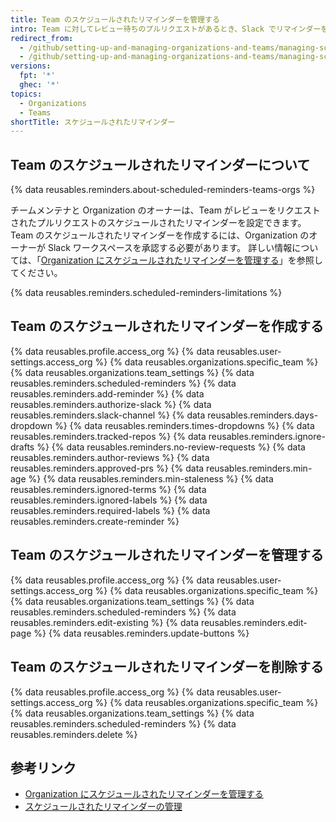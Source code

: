 ```yaml
---
title: Team のスケジュールされたリマインダーを管理する
intro: Team に対してレビュー待ちのプルリクエストがあるとき、Slack でリマインダーを受け取ることができます。
redirect_from:
  - /github/setting-up-and-managing-organizations-and-teams/managing-scheduled-reminders-for-pull-requests
  - /github/setting-up-and-managing-organizations-and-teams/managing-scheduled-reminders-for-your-team
versions:
  fpt: '*'
  ghec: '*'
topics:
  - Organizations
  - Teams
shortTitle: スケジュールされたリマインダー
---
```


## Team のスケジュールされたリマインダーについて

{% data reusables.reminders.about-scheduled-reminders-teams-orgs %}

チームメンテナと Organization のオーナーは、Team がレビューをリクエストされたプルリクエストのスケジュールされたリマインダーを設定できます。 Team のスケジュールされたリマインダーを作成するには、Organization のオーナーが Slack ワークスペースを承認する必要があります。 詳しい情報については、「[Organization にスケジュールされたリマインダーを管理する](/organizations/managing-organization-settings/managing-scheduled-reminders-for-your-organization)」を参照してください。

{% data reusables.reminders.scheduled-reminders-limitations %}

## Team のスケジュールされたリマインダーを作成する
{% data reusables.profile.access_org %}
{% data reusables.user-settings.access_org %}
{% data reusables.organizations.specific_team %}
{% data reusables.organizations.team_settings %}
{% data reusables.reminders.scheduled-reminders %}
{% data reusables.reminders.add-reminder %}
{% data reusables.reminders.authorize-slack %}
{% data reusables.reminders.slack-channel %}
{% data reusables.reminders.days-dropdown %}
{% data reusables.reminders.times-dropdowns %}
{% data reusables.reminders.tracked-repos %}
{% data reusables.reminders.ignore-drafts %}
{% data reusables.reminders.no-review-requests %}
{% data reusables.reminders.author-reviews %}
{% data reusables.reminders.approved-prs %}
{% data reusables.reminders.min-age %}
{% data reusables.reminders.min-staleness %}
{% data reusables.reminders.ignored-terms %}
{% data reusables.reminders.ignored-labels %}
{% data reusables.reminders.required-labels %}
{% data reusables.reminders.create-reminder %}

## Team のスケジュールされたリマインダーを管理する
{% data reusables.profile.access_org %}
{% data reusables.user-settings.access_org %}
{% data reusables.organizations.specific_team %}
{% data reusables.organizations.team_settings %}
{% data reusables.reminders.scheduled-reminders %}
{% data reusables.reminders.edit-existing %}
{% data reusables.reminders.edit-page %}
{% data reusables.reminders.update-buttons %}

## Team のスケジュールされたリマインダーを削除する
{% data reusables.profile.access_org %}
{% data reusables.user-settings.access_org %}
{% data reusables.organizations.specific_team %}
{% data reusables.organizations.team_settings %}
{% data reusables.reminders.scheduled-reminders %}
{% data reusables.reminders.delete %}

## 参考リンク

- [Organization にスケジュールされたリマインダーを管理する](/organizations/managing-organization-settings/managing-scheduled-reminders-for-your-organization)
- [スケジュールされたリマインダーの管理](/github/setting-up-and-managing-your-github-user-account/managing-your-scheduled-reminders)
